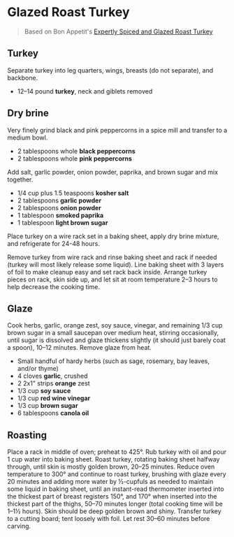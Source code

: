 # Glazed Roast Turkey

> Based on Bon Appetit's [Expertly Spiced and Glazed Roast Turkey](https://www.bonappetit.com/recipe/expertly-spiced-and-glazed-roast-turkey)

## Turkey

Separate turkey into leg quarters, wings, breasts (do not separate), and backbone.

- 12–14 pound **turkey**, neck and giblets removed

## Dry brine

Very finely grind black and pink peppercorns in a spice mill and transfer to a medium bowl.

- 2 tablespoons whole **black peppercorns**
- 2 tablespoons whole **pink peppercorns**

 Add salt, garlic powder, onion powder, paprika, and brown sugar and mix together.

- 1/4 cup plus 1.5 teaspoons **kosher salt**
- 2 tablespoons **garlic powder**
- 2 tablespoons **onion powder**
- 1 tablespoon **smoked paprika**
- 1 tablespoon **light brown sugar**

Place turkey on a wire rack set in a baking sheet, apply dry brine mixture, and refrigerate for 24-48 hours.

Remove turkey from wire rack and rinse baking sheet and rack if needed (turkey will most likely release some liquid). Line baking sheet with 3 layers of foil to make cleanup easy and set rack back inside. Arrange turkey pieces on rack, skin side up, and let sit at room temperature 2–3 hours to help decrease the cooking time.

## Glaze

Cook herbs, garlic, orange zest, soy sauce, vinegar, and remaining 1/3 cup brown sugar in a small saucepan over medium heat, stirring occasionally, until sugar is dissolved and glaze thickens slightly (it should just barely coat a spoon), 10–12 minutes. Remove glaze from heat.

- Small handful of hardy herbs (such as sage, rosemary, bay leaves, and/or thyme)
- 4 cloves **garlic**, crushed
- 2 2x1" strips **orange** zest
- 1/3 cup **soy sauce**
- 1/3 cup **red wine vinegar**
- 1/3 cup **brown sugar**
- 6 tablespoons **canola oil**

## Roasting

Place a rack in middle of oven; preheat to 425°. Rub turkey with oil and pour 1 cup water into baking sheet. Roast turkey, rotating baking sheet halfway through, until skin is mostly golden brown, 20–25 minutes. Reduce oven temperature to 300° and continue to roast turkey, brushing with glaze every 20 minutes and adding more water by ½-cupfuls as needed to maintain some liquid in baking sheet, until an instant-read thermometer inserted into the thickest part of breast registers 150°, and 170° when inserted into the thickest part of the thighs, 50–70 minutes longer (total cooking time will be 1–1½ hours). Skin should be deep golden brown and shiny. Transfer turkey to a cutting board; tent loosely with foil. Let rest 30–60 minutes before carving.
